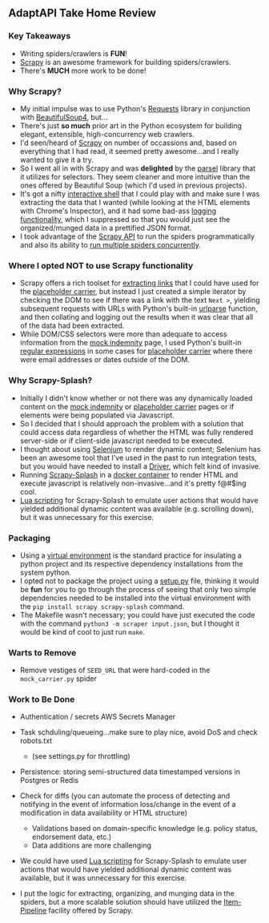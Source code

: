 ## AdaptAPI Take Home Review

### Key Takeaways

- Writing spiders/crawlers is **FUN**!
- [Scrapy](https://scrapy.org/) is an awesome framework for building spiders/crawlers.
- There's **MUCH** more work to be done!

### Why Scrapy?

- My initial impulse was to use Python's [Requests](https://requests.readthedocs.io/en/latest/) library in conjunction with [BeautifulSoup4](https://pypi.org/project/beautifulsoup4/), but... 
- There's just **so much** prior art in the Python ecosystem for building elegant, extensible, high-concurrency web crawlers.
- I'd seen/heard of [Scrapy](https://scrapy.org/) on number of occassions and, based on everything that I had read, it seemed pretty awesome...and I really wanted to give it a try. 
- So I went all in with Scrapy and was **delighted** by the [parsel](https://parsel.readthedocs.io/en/latest/) library that it utilizes for selectors. They seem cleaner and more intuitive than the ones offered by Beautiful Soup (which I'd used in previous projects).
- It's got a nifty [interactive shell](https://docs.scrapy.org/en/latest/topics/shell.html) that I could play with and make sure I was extracting the data that I wanted (while looking at the HTML elements with Chrome's Inspector), and it had some bad-ass [logging functionality](https://docs.scrapy.org/en/latest/topics/logging.html), which I suppressed so that you would just see the organized/munged data in a prettified JSON format.
- I took advantage of the [Scrapy API](https://docs.scrapy.org/en/latest/topics/practices.html#run-scrapy-from-a-script) to run the spiders programmatically and also its ability to [run multiple spiders concurrently](https://docs.scrapy.org/en/latest/topics/practices.html#running-multiple-spiders-in-the-same-process).

### Where I opted NOT to use Scrapy functionality

- Scrapy offers a rich toolset for [extracting links](https://docs.scrapy.org/en/latest/topics/link-extractors.html) that I could have used for the [placeholder carrier](https://scraping-interview.onrender.com/placeholder_carrier/f02dkl4e/policies/1), but instead I just created a simple iterator by checking the DOM to see if there was a link with the text `Next >`, yielding subsequent requests with URLs with Python's built-in [urlparse](https://docs.python.org/3/library/urllib.parse.html#urllib.parse.urlparse) function, and then collating and logging out the results when it was clear that all of the data had been extracted.
- While DOM/CSS selectors were more than adequate to access information from the [mock indemnity](https://scraping-interview.onrender.com/mock_indemnity/a0dfjw9a) page, I used Python's built-in [regular expressions](https://docs.python.org/3/library/re.html) in some cases for [placeholder carrier](https://scraping-interview.onrender.com/placeholder_carrier/f02dkl4e/policies/1) where there were email addresses or dates outside of the DOM. 

### Why Scrapy-Splash?

- Initially I didn't know whether or not there was any dynamically loaded content on the [mock indemnity](https://scraping-interview.onrender.com/mock_indemnity/a0dfjw9a) or [placeholder carrier](https://scraping-interview.onrender.com/placeholder_carrier/f02dkl4e/policies/1) pages or if elements were being populated via Javascript.
- So I decided that I should approach the problem with a solution that could access data regardless of whether the HTML was fully rendered server-side or if client-side javascript needed to be executed.
- I thought about using [Selenium](https://selenium-python.readthedocs.io/) to render dynamic content; Selenium has been an awesome tool that I've used in the past to run integration tests, but you would have needed to install a [Driver](https://selenium-python.readthedocs.io/installation.html#drivers), which felt kind of invasive.
- Running [Scrapy-Splash](https://github.com/scrapy-plugins/scrapy-splash) in a [docker container](https://www.zenrows.com/blog/scrapy-splash#install-docker) to render HTML and execute javascript is relatively non-invasive...and it's pretty f@#$ing cool.
- [Lua scripting](https://splash.readthedocs.io/en/stable/scripting-overview.html) for Scrapy-Splash to emulate user actions that would have yielded additional dynamic content was available (e.g. scrolling down), but it was unnecessary for this exercise.

### Packaging

- Using a [virtual environment](https://docs.python.org/3/library/venv.html) is the standard practice for insulating a python project and its respective dependency installations from the system python.
- I opted not to package the project using a [setup.py](https://www.geeksforgeeks.org/what-is-setup-py-in-python/) file, thinking it would be **fun** for you to go through the process of seeing that only two simple dependencies needed to be installed into the virtual environment with the `pip install scrapy scrapy-splash` command.
- The Makefile wasn't necessary; you could have just executed the code with the command `python3 -m scraper input.json`, but I thought it would be kind of cool to just run `make`.

### Warts to Remove

- Remove vestiges of `SEED_URL` that were hard-coded in the `mock_carrier.py` spider

### Work to Be Done

- Authentication / secrets AWS Secrets Manager

- Task schduling/queueing...make sure to play nice, avoid DoS and check robots.txt
  - (see settings.py for throttling)

- Persistence: storing semi-structured data timestamped versions in Postgres or Redis

- Check for diffs (you can automate the process of detecting and notifying in the event of information loss/change in the event of a modification in data availability or HTML structure)
  - Validations based on domain-specific knowledge (e.g. policy status, endorsement data, etc.)
  - Data additions are more challenging

- We could have used [Lua scripting](https://splash.readthedocs.io/en/stable/scripting-overview.html) for Scrapy-Splash to emulate user actions that would have yielded additional dynamic content was available, but it was unnecessary for this exercise.

- I put the logic for extracting, organizing, and munging data in the spiders, but a more scalable solution should have utilized the [Item-Pipeline](https://docs.scrapy.org/en/latest/topics/item-pipeline.html) facility offered by Scrapy.


